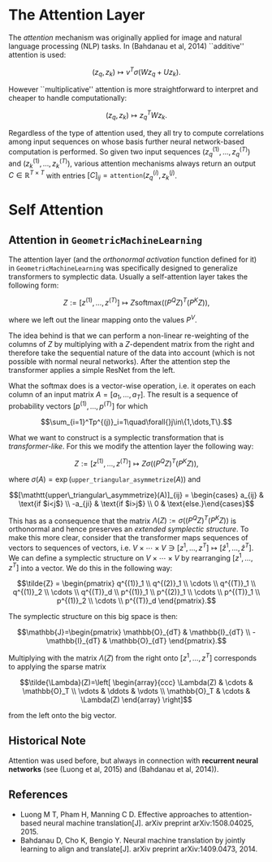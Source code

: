 # The Attention Layer

The *attention* mechanism was originally applied for image and natural language processing (NLP) tasks. In (Bahdanau et al, 2014) ``additive'' attention is used: 

```math
(z_q, z_k) \mapsto v^T\sigma(Wz_q + Uz_k).
```

However ``multiplicative'' attention is more straightforward to interpret and cheaper to handle computationally: 

```math
(z_q, z_k) \mapsto z_q^TWz_k.
```

Regardless of the type of attention used, they all try to compute correlations among input sequences on whose basis further neural network-based computation is performed. So given two input sequences $(z_q^{(1)}, \ldots, z_q^{(T)})$ and $(z_k^{(1)}, \ldots, z_k^{(T)})$, various attention mechanisms always return an output $C\in\mathbb{R}^{T\times{}T}$ with entries $[C]_{ij} = \mathtt{attention}(z_q^{(i)}, z_k^{(j)}$.

# Self Attention 




## Attention in `GeometricMachineLearning`

The attention layer (and the *orthonormal activation* function defined for it) in `GeometricMachineLearning` was specifically designed to generalize transformers to symplectic data. 
Usually a self-attention layer takes the following form: 

```math
Z := [z^{(1)}, \ldots, z^{(T)}] \mapsto Z\mathrm{softmax}((P^QZ)^T(P^KZ)),
```
where we left out the linear mapping onto the values $P^V$. 

The idea behind is that we can perform a non-linear re-weighting of the columns of $Z$ by multiplying with a $Z$-dependent matrix from the right and therefore take the sequential nature of the data into account (which is not possible with normal neural networks). After the attention step the transformer applies a simple ResNet from the left.

What the softmax does is a vector-wise operation, i.e. it operates on each column of an input matrix $A = [a_1, \ldots, a_T]$. The result is a sequence of probability vectors $[p^{(1)}, \ldots, p^{(T)}]$ for which 

```math
\sum_{i=1}^Tp^{(j)}_i=1\quad\forall{}j\in\{1,\dots,T\}.
```

What we want to construct is a symplectic transformation that is *transformer-like*. For this we modify the attention layer the following way: 

```math 
Z := [z^{(1)}, \ldots, z^{(T)}] \mapsto Z\sigma((P^QZ)^T(P^KZ)),
```
where $\sigma(A)=\exp(\mathtt{upper\_triangular{\_asymmetrize}}(A))$ and 

```math
[\mathtt{upper\_triangular\_asymmetrize}(A)]_{ij} = \begin{cases} a_{ij} & \text{if $i<j$}  \\ -a_{ji} & \text{if $i>j$} \\ 0 & \text{else.}\end{cases}
```

This has as a consequence that the matrix $\Lambda(Z) := \sigma((P^QZ)^T(P^KZ))$ is orthonormal and hence preserves an *extended symplectic structure*. To make this more clear, consider that the transformer maps sequences of vectors to sequences of vectors, i.e. $V\times\cdots\times{}V \ni [z^1, \ldots, z^T] \mapsto [\hat{z}^1, \ldots, \hat{z}^T]$. We can define a symplectic structure on $V\times\cdots\times{}V$ by rearranging $[z^1, \ldots, z^T]$ into a vector. We do this in the following way: 

```math
\tilde{Z} = \begin{pmatrix} q^{(1)}_1 \\ q^{(2)}_1 \\ \cdots \\ q^{(T)}_1 \\ q^{(1)}_2 \\ \cdots \\ q^{(T)}_d \\ p^{(1)}_1 \\ p^{(2)}_1 \\ \cdots \\ p^{(T)}_1 \\ p^{(1)}_2 \\ \cdots \\ p^{(T)}_d \end{pmatrix}.
```

The symplectic structure on this big space is then: 

```math
\mathbb{J}=\begin{pmatrix}
    \mathbb{O}_{dT} & \mathbb{I}_{dT} \\
    -\mathbb{I}_{dT} & \mathbb{O}_{dT}
\end{pmatrix}.
```

Multiplying with the matrix $\Lambda(Z)$ from the right onto $[z^1, \ldots, z^T]$ corresponds to applying the sparse matrix 

```math
\tilde{\Lambda}(Z)=\left[
\begin{array}{ccc}
   \Lambda(Z) & \cdots & \mathbb{O}_T \\
   \vdots & \ddots & \vdots \\
   \mathbb{O}_T & \cdots & \Lambda(Z) 
   \end{array}
\right]
```

from the left onto the big vector. 


## Historical Note 

Attention was used before, but always in connection with **recurrent neural networks** (see (Luong et al, 2015) and (Bahdanau et al, 2014)). 


## References 
- Luong M T, Pham H, Manning C D. Effective approaches to attention-based neural machine translation[J]. arXiv preprint arXiv:1508.04025, 2015.
- Bahdanau D, Cho K, Bengio Y. Neural machine translation by jointly learning to align and translate[J]. arXiv preprint arXiv:1409.0473, 2014.